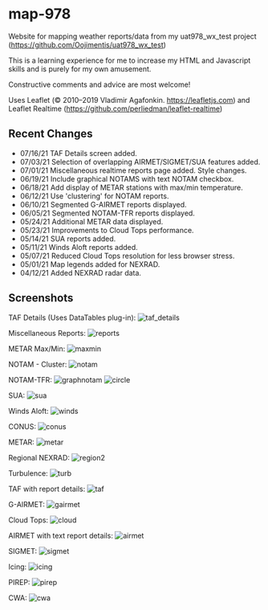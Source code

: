 # map-978

Website for mapping weather reports/data from my uat978_wx_test project (https://github.com/Oojimentis/uat978_wx_test)

This is a learning experience for me to increase my HTML and Javascript skills and is purely for my own amusement.

Constructive comments and advice are most welcome!

Uses Leaflet (© 2010–2019 Vladimir Agafonkin. https://leafletjs.com) 
and Leaflet Realtime (https://github.com/perliedman/leaflet-realtime)

## Recent Changes
* 07/16/21 TAF Details screen added.
* 07/03/21 Selection of overlapping AIRMET/SIGMET/SUA features added.
* 07/01/21 Miscellaneous realtime reports page added. Style changes.
* 06/19/21 Include graphical NOTAMS with text NOTAM checkbox.
* 06/18/21 Add display of METAR stations with max/min temperature.
* 06/12/21 Use 'clustering' for NOTAM reports.
* 06/10/21 Segmented G-AIRMET reports displayed.
* 06/05/21 Segmented NOTAM-TFR reports displayed.
* 05/24/21 Additional METAR data displayed.
* 05/23/21 Improvements to Cloud Tops performance.
* 05/14/21 SUA reports added.
* 05/11/21 Winds Aloft reports added.
* 05/07/21 Reduced Cloud Tops resolution for less browser stress.
* 05/01/21 Map legends added for NEXRAD.
* 04/12/21 Added NEXRAD radar data.


## Screenshots

TAF Details (Uses DataTables plug-in):
![taf_details](https://user-images.githubusercontent.com/60933475/126046043-f5dc957b-f770-41b9-a04c-fe83183730f0.png)

Miscellaneous Reports:
![reports](https://user-images.githubusercontent.com/60933475/124370992-5dd79700-dc4b-11eb-88cd-ce31fb7ebb82.png)

METAR Max/Min:
![maxmin](https://user-images.githubusercontent.com/60933475/124371175-371a6000-dc4d-11eb-99c1-a4cdf648f812.png)

NOTAM - Cluster:
![notam](https://user-images.githubusercontent.com/60933475/124371015-a8f1aa00-dc4b-11eb-9999-5a20d684797f.png)

NOTAM-TFR:
![graphnotam](https://user-images.githubusercontent.com/60933475/124371022-c9b9ff80-dc4b-11eb-9f82-16a1d10df683.png)
![circle](https://user-images.githubusercontent.com/60933475/124371023-ce7eb380-dc4b-11eb-931e-e9833b7e4b91.png)

SUA:
![sua](https://user-images.githubusercontent.com/60933475/124371033-e6eece00-dc4b-11eb-9a82-352a7e69d421.png)

Winds Aloft:
![winds](https://user-images.githubusercontent.com/60933475/124371038-ebb38200-dc4b-11eb-95de-26a4f3cdfd4e.png)

CONUS:
![conus](https://user-images.githubusercontent.com/60933475/124371041-f0783600-dc4b-11eb-96f1-cf26149819e1.png)

METAR:
![metar](https://user-images.githubusercontent.com/60933475/124371053-0ede3180-dc4c-11eb-867a-1ea49794d096.png)

Regional NEXRAD:
![region2](https://user-images.githubusercontent.com/60933475/124371055-19003000-dc4c-11eb-9b85-0df254e07380.png)

Turbulence:
![turb](https://user-images.githubusercontent.com/60933475/124371057-1e5d7a80-dc4c-11eb-81bc-0fd6808531e9.png)

TAF with report details:
![taf](https://user-images.githubusercontent.com/60933475/124371065-2ddcc380-dc4c-11eb-9614-f900272ed7aa.png)

G-AIRMET:
![gairmet](https://user-images.githubusercontent.com/60933475/124371067-32a17780-dc4c-11eb-9b9f-e9f5e32ad28c.png)

Cloud Tops:
![cloud](https://user-images.githubusercontent.com/60933475/124371071-392fef00-dc4c-11eb-9b62-7c6791bb7bb2.png)

AIRMET with text report details:
![airmet](https://user-images.githubusercontent.com/60933475/124371074-3fbe6680-dc4c-11eb-9ad4-c0257d63e81e.png)

SIGMET:
![sigmet](https://user-images.githubusercontent.com/60933475/124371078-464cde00-dc4c-11eb-8999-f04deb2b0e31.png)

Icing:
![icing](https://user-images.githubusercontent.com/60933475/124371082-4d73ec00-dc4c-11eb-8e9a-d9408fa33aea.png)

PIREP:
![pirep](https://user-images.githubusercontent.com/60933475/124371124-c8d59d80-dc4c-11eb-8ddd-09183ad70c9f.png)

CWA:
![cwa](https://user-images.githubusercontent.com/60933475/124371130-d25f0580-dc4c-11eb-9f53-cfe172ecf894.png)
